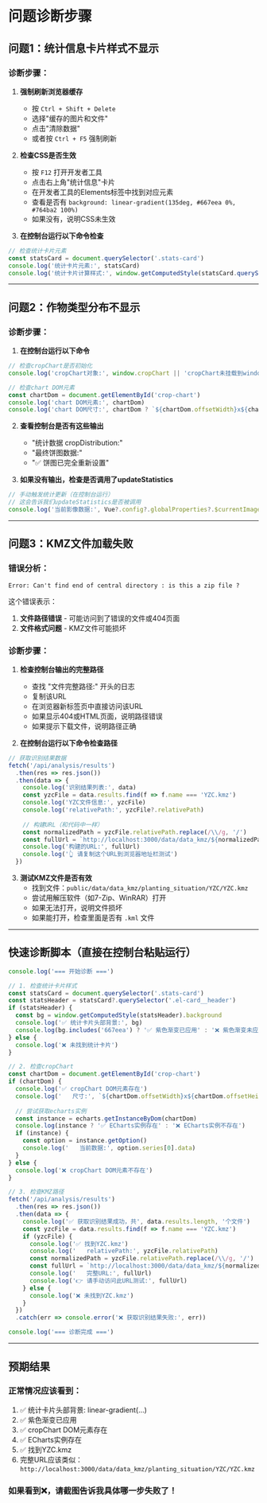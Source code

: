 # 问题诊断步骤

## 问题1：统计信息卡片样式不显示

### 诊断步骤：

1. **强制刷新浏览器缓存**
   - 按 `Ctrl + Shift + Delete`
   - 选择"缓存的图片和文件"
   - 点击"清除数据"
   - 或者按 `Ctrl + F5` 强制刷新

2. **检查CSS是否生效**
   - 按 `F12` 打开开发者工具
   - 点击右上角"统计信息"卡片
   - 在开发者工具的Elements标签中找到对应元素
   - 查看是否有 `background: linear-gradient(135deg, #667eea 0%, #764ba2 100%)`
   - 如果没有，说明CSS未生效

3. **在控制台运行以下命令检查**
```javascript
// 检查统计卡片元素
const statsCard = document.querySelector('.stats-card')
console.log('统计卡片元素:', statsCard)
console.log('统计卡片计算样式:', window.getComputedStyle(statsCard.querySelector('.el-card__header')).background)
```

---

## 问题2：作物类型分布不显示

### 诊断步骤：

1. **在控制台运行以下命令**
```javascript
// 检查cropChart是否初始化
console.log('cropChart对象:', window.cropChart || 'cropChart未挂载到window')

// 检查chart DOM元素
const chartDom = document.getElementById('crop-chart')
console.log('chart DOM元素:', chartDom)
console.log('chart DOM尺寸:', chartDom ? `${chartDom.offsetWidth}x${chartDom.offsetHeight}` : '未找到')
```

2. **查看控制台是否有这些输出**
   - "统计数据 cropDistribution:"
   - "最终饼图数据:"
   - "✅ 饼图已完全重新设置"

3. **如果没有输出，检查是否调用了updateStatistics**
```javascript
// 手动触发统计更新（在控制台运行）
// 这会告诉我们updateStatistics是否被调用
console.log('当前影像数据:', Vue?.config?.globalProperties?.$currentImageData)
```

---

## 问题3：KMZ文件加载失败

### 错误分析：
```
Error: Can't find end of central directory : is this a zip file ?
```

这个错误表示：
1. **文件路径错误** - 可能访问到了错误的文件或404页面
2. **文件格式问题** - KMZ文件可能损坏

### 诊断步骤：

1. **检查控制台输出的完整路径**
   - 查找 "文件完整路径:" 开头的日志
   - 复制该URL
   - 在浏览器新标签页中直接访问该URL
   - 如果显示404或HTML页面，说明路径错误
   - 如果提示下载文件，说明路径正确

2. **在控制台运行以下命令检查路径**
```javascript
// 获取识别结果数据
fetch('/api/analysis/results')
  .then(res => res.json())
  .then(data => {
    console.log('识别结果列表:', data)
    const yzcFile = data.results.find(f => f.name === 'YZC.kmz')
    console.log('YZC文件信息:', yzcFile)
    console.log('relativePath:', yzcFile?.relativePath)
    
    // 构建URL（和代码中一样）
    const normalizedPath = yzcFile.relativePath.replace(/\\/g, '/')
    const fullUrl = `http://localhost:3000/data/data_kmz/${normalizedPath}`
    console.log('构建的URL:', fullUrl)
    console.log('👆 请复制这个URL到浏览器地址栏测试')
  })
```

3. **测试KMZ文件是否有效**
   - 找到文件：`public/data/data_kmz/planting_situation/YZC/YZC.kmz`
   - 尝试用解压软件（如7-Zip、WinRAR）打开
   - 如果无法打开，说明文件损坏
   - 如果能打开，检查里面是否有 `.kml` 文件

---

## 快速诊断脚本（直接在控制台粘贴运行）

```javascript
console.log('=== 开始诊断 ===')

// 1. 检查统计卡片样式
const statsCard = document.querySelector('.stats-card')
const statsHeader = statsCard?.querySelector('.el-card__header')
if (statsHeader) {
  const bg = window.getComputedStyle(statsHeader).background
  console.log('✅ 统计卡片头部背景:', bg)
  console.log(bg.includes('667eea') ? '✅ 紫色渐变已应用' : '❌ 紫色渐变未应用')
} else {
  console.log('❌ 未找到统计卡片')
}

// 2. 检查cropChart
const chartDom = document.getElementById('crop-chart')
if (chartDom) {
  console.log('✅ cropChart DOM元素存在')
  console.log('   尺寸:', `${chartDom.offsetWidth}x${chartDom.offsetHeight}`)
  
  // 尝试获取echarts实例
  const instance = echarts.getInstanceByDom(chartDom)
  console.log(instance ? '✅ ECharts实例存在' : '❌ ECharts实例不存在')
  if (instance) {
    const option = instance.getOption()
    console.log('   当前数据:', option.series[0].data)
  }
} else {
  console.log('❌ cropChart DOM元素不存在')
}

// 3. 检查KMZ路径
fetch('/api/analysis/results')
  .then(res => res.json())
  .then(data => {
    console.log('✅ 获取识别结果成功，共', data.results.length, '个文件')
    const yzcFile = data.results.find(f => f.name === 'YZC.kmz')
    if (yzcFile) {
      console.log('✅ 找到YZC.kmz')
      console.log('   relativePath:', yzcFile.relativePath)
      const normalizedPath = yzcFile.relativePath.replace(/\\/g, '/')
      const fullUrl = `http://localhost:3000/data/data_kmz/${normalizedPath}`
      console.log('   完整URL:', fullUrl)
      console.log('👉 请手动访问此URL测试:', fullUrl)
    } else {
      console.log('❌ 未找到YZC.kmz')
    }
  })
  .catch(err => console.error('❌ 获取识别结果失败:', err))

console.log('=== 诊断完成 ===')
```

---

## 预期结果

### 正常情况应该看到：
1. ✅ 统计卡片头部背景: linear-gradient(...)
2. ✅ 紫色渐变已应用
3. ✅ cropChart DOM元素存在
4. ✅ ECharts实例存在
5. ✅ 找到YZC.kmz
6. 完整URL应该类似：`http://localhost:3000/data/data_kmz/planting_situation/YZC/YZC.kmz`

### 如果看到❌，请截图告诉我具体哪一步失败了！

